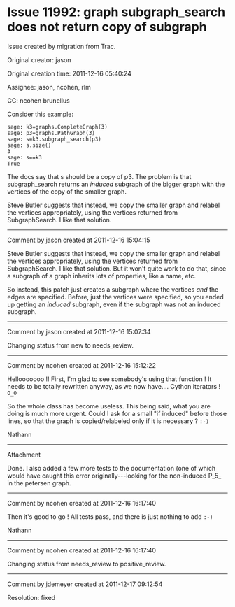 # Issue 11992: graph subgraph_search does not return copy of subgraph

Issue created by migration from Trac.

Original creator: jason

Original creation time: 2011-12-16 05:40:24

Assignee: jason, ncohen, rlm

CC:  ncohen brunellus

Consider this example:


```
sage: k3=graphs.CompleteGraph(3)
sage: p3=graphs.PathGraph(3)
sage: s=k3.subgraph_search(p3)
sage: s.size()
3
sage: s==k3
True
```


The docs say that s should be a copy of p3.  The problem is that subgraph_search returns an *induced* subgraph of the bigger graph with the vertices of the copy of the smaller graph.

Steve Butler suggests that instead, we copy the smaller graph and relabel the vertices appropriately, using the vertices returned from SubgraphSearch.  I like that solution.


---

Comment by jason created at 2011-12-16 15:04:15

Steve Butler suggests that instead, we copy the smaller graph and relabel the vertices appropriately, using the vertices returned from SubgraphSearch.  I like that solution.  But it won't quite work to do that, since a subgraph of a graph inherits lots of properties, like a name, etc.

So instead, this patch just creates a subgraph where the vertices *and* the edges are specified.  Before, just the vertices were specified, so you ended up getting an *induced* subgraph, even if the subgraph was not an induced subgraph.


---

Comment by jason created at 2011-12-16 15:07:34

Changing status from new to needs_review.


---

Comment by ncohen created at 2011-12-16 15:12:22

Hellooooooo !! First, I'm glad to see somebody's using that function ! It needs to be totally rewritten anyway, as we now have.... Cython iterators ! `O_O`

So the whole class has become useless. This being said, what you are doing is much more urgent. Could I ask for a small "if induced" before those lines, so that the graph is copied/relabeled only if it is necessary ? `:-)`

Nathann


---

Attachment

Done.  I also added a few more tests to the documentation (one of which would have caught this error originally---looking for the non-induced P_5_ in the petersen graph.


---

Comment by ncohen created at 2011-12-16 16:17:40

Then it's good to go ! All tests pass, and there is just nothing to add `:-)`

Nathann


---

Comment by ncohen created at 2011-12-16 16:17:40

Changing status from needs_review to positive_review.


---

Comment by jdemeyer created at 2011-12-17 09:12:54

Resolution: fixed
